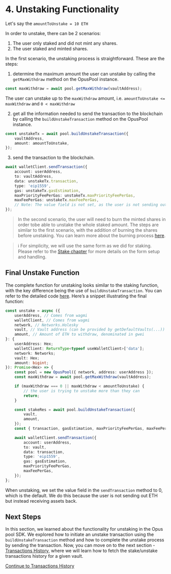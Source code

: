 # 4. Unstaking Functionality

Let's say the `amountToUnstake = 10 ETH`

In order to unstake, there can be 2 scenarios:

1. The user only staked and did not mint any shares.
2. The user staked and minted shares.

In the first scenario, the unstaking process is straightforward. These are the steps:

1. determine the maximum amount the user can unstake by calling the `getMaxWithdraw` method on the OpusPool instance.

```typescript
const maxWithdraw = await pool.getMaxWithdraw(vaultAddress);
```

The user can unstake up to the `maxWithdraw` amount, i.e. `amountToUnstake <= maxWithdraw` and `0 < maxWithdraw`

2. get all the information needed to send the transaction to the blockchain by calling the `buildUnstakeTransaction` method on the OpusPool instance.

```typescript
const unstakeTx = await pool.buildUnstakeTransaction({
    vaultAddress,
    amount: amountToUnstake,
});
```

3. send the transaction to the blockchain.

```typescript
await walletClient.sendTransaction({
    account: userAddress,
    to: vaultAddress,
    data: unstakeTx.transaction,
    type: 'eip1559',
    gas: unstakeTx.gasEstimation,
    maxPriorityFeePerGas: unstakeTx.maxPriorityFeePerGas,
    maxFeePerGas: unstakeTx.maxFeePerGas,
    // Note: The value field is not set, as the user is not sending out ETH but instead receiving assets back
});
```

> In the second scenario, the user will need to burn the minted shares in order tobe able to unstake the whole staked amount. The steps are similar to the first scenario, with the addition of burning the shares before unstaking. You can learn more about the burning process [here][burn].

> ℹ️ For simplicity, we will use the same form as we did for staking. Please refer to the [Stake chapter][stake-chapter] for more details on the form setup and handling.

## Final Unstake Function

The complete function for unstaking looks similar to the staking function, with the key difference being the use of `buildUnstakeTransaction`. You can refer to the detailed code [here][unstake-usage]. Here’s a snippet illustrating the final function:

```typescript
const unstake = async ({
    userAddress, // Comes from wagmi
    walletClient, // Comes from wagmi
    network, // Networks.Holesky
    vault, // Vault address (can be provided by getDefaultVaults(...))
    amount, // Amount of ETH to withdraw, denominated in gwei
}: {
    userAddress: Hex;
    walletClient: ReturnType<typeof useWalletClient>['data'];
    network: Networks;
    vault: Hex;
    amount: bigint;
}): Promise<Hex> => {
    const pool = new OpusPool({ network, address: userAddress });
    const maxWithdraw = await pool.getMaxWithdraw(vaultAddress);

    if (maxWithdraw === 0 || maxWithdraw < amountToUnstake) {
        // the user is trying to unstake more than they can
        return;
    }

    const stakeRes = await pool.buildUnstakeTransaction({
        vault,
        amount,
    });
    const { transaction, gasEstimation, maxPriorityFeePerGas, maxFeePerGas } = stakeRes;

    await walletClient.sendTransaction({
        account: userAddress,
        to: vault,
        data: transaction,
        type: 'eip1559',
        gas: gasEstimation,
        maxPriorityFeePerGas,
        maxFeePerGas,
    });
};
```

When unstaking, we set the value field in the `sendTransaction` method to 0, which is the default. We do this because the user is not sending out ETH but instead receiving assets back.

## Next Steps

In this section, we learned about the functionality for unstaking in the Opus pool SDK. We explored how to initiate an unstake transaction using the `buildUnstakeTransaction` method and how to complete the unstake process by sending the transaction. Now, you can move on to the next section - [Transactions History][transactions-history], where we will learn how to fetch the stake/unstake transactions history for a given vault.

[Continue to Transactions History][transactions-history]

[get-vault-details-chapter]: ./2-vault-details.md
[stake-chapter]: ./3-stake.md
[unstake-usage]: https://github.com/ChorusOne/opus-pool-demo/blob/master/src/hooks/useUnstakeMutation.ts#L40
[transactions-history]: ./5-transactions-history.md
[burn]: ./8-burn-os-token.md
